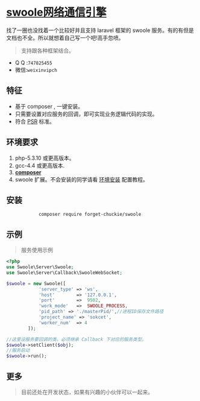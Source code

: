 # [swoole网络通信引擎](http://www.swoole.com)

找了一圈也没找着一个比较好并且支持 laravel 框架的 swoole 服务。有的有但是文档也不全。所以就想着自己写一个吧!高手忽喷。

> 支持跟各种框架结合。

- Q Q  :`747825455`
- 微信:`weixinvipch`

## 特征

- 基于 composer , 一键安装。
- 只需要设置对应服务的回调，即可实现业务逻辑代码的实现。
- 符合 [PSR](https://github.com/php-fig/fig-standards) 标准。

## 环境要求
1. php-5.3.10 或更高版本。
2. gcc-4.4 或更高版本.
3. **[composer](https://getcomposer.org/)** 
4. swoole 扩展。不会安装的同学请看 [环境安装](https://linkeddestiny.gitbooks.io/easy-swoole/content/book/chapter01/install.html) 配置教程。

## 安装
```shell
			composer require forget-chuckie/swoole
```

## 示例

> 服务使用示例

```php
<?php
use Swoole\Server\Swoole;
use Swoole\Server\Callback\SwooleWebSocket;

$swoole = new Swoole([
            'server_type' => 'ws',
            'host'        => '127.0.0.1',
            'port'        =>  9502,
            'work_mode'   =>  SWOOLE_PROCESS,
            'pid_path' => './masterPid/',//进程ID保存文件路径
            'project_name' => 'sokcet',
            'worker_num'  => 4
        ]);

//这里设服务要回调的类。必须继承 Callback 下对应的服务类型。
$swoole->setClient($obj);
//服务启动
$swoole->run();
```
## 更多

>目前还处在开发状态，如果有兴趣的小伙伴可以一起来。
